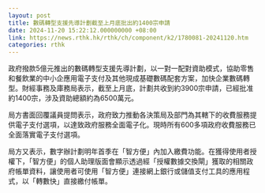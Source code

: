 ```yaml
---
layout: post
title: 數碼轉型支援先導計劃截至上月底批出約1400宗申請
date: 2024-11-20 15:22:12.000000000 +08:00
link: https://news.rthk.hk/rthk/ch/component/k2/1780081-20241120.htm
categories: rthk
---
```


政府撥款5億元推出的數碼轉型支援先導計劃，以一對一配對資助模式，協助零售和餐飲業的中小企應用電子支付及其他現成基礎數碼配套方案，加快企業數碼轉型。財經事務及庫務局表示，截至上月底，計劃共收到約3900宗申請，已經批准約1400宗，涉及資助總額約為6500萬元。

局方書面回覆議員提問表示，政府致力推動各決策局及部門為其轄下的收費服務提供電子支付選項，以達致政府服務全面電子化。現時所有600多項政府收費服務已全面落實電子支付選項。

局方又表示，數字辦計劃明年首季在「智方便」內加入繳費功能。在獲得使用者授權下，「智方便」的個人助理版面會顯示透過經「授權數據交換閘」獲取的相關政府帳單資料，讓使用者可使用「智方便」連接網上銀行或儲值支付工具的應用程式，以「轉數快」直接繳付帳單。
